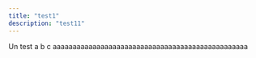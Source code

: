 ```yaml
---
title: "test1"
description: "test11"
---
```


Un test
a
b
c
aaaaaaaaaaaaaaaaaaaaaaaaaaaaaaaaaaaaaaaaaaaaaaaaa
